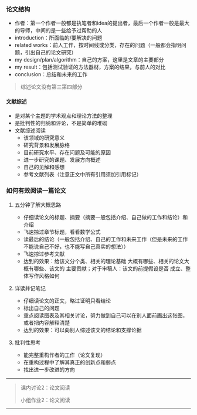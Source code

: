 ### 论文结构

- 作者：第一个作者一般都是执笔者和idea的提出者，最后一个作者一般是最大的导师，中间的是一些给予过帮助的人
- introduction：所面临的/要解决的问题
- related works：前人工作，按时间线或分类，存在的问题（一般都会指明问题，引出自己的论文研究）
- my design/plan/algorithm：自己的方案，这里是文章的主要部分
- my result：包括测试验证的方法器材，方案的结果，与前人的对比
- conclusion：总结和未来的工作

> 综述论文没有第三第四部分

#### 文献综述

- 是对某个主题的学术观点和理论方法的整理
- 是批判性的归纳和评论，不是简单的堆砌
- 文献综述阅读
  - 该领域的研究意义
  - 研究背景和发展脉络
  - 目前研究水平、存在问题及可能的原因
  - 进一步研究的课题、发展方向概述
  - 自己的见解和感想
  - 参考文献列表（注意正文中所有引用须加引用标记）

### 如何有效阅读一篇论文

1. 五分钟了解大概思路

   - 仔细读论文的标题、摘要（摘要一般包括介绍、自己做的工作和结论）和介绍
   - 飞速掠过章节标题，看看数学公式
   - 读最后的结论（一般包括介绍、自己的工作和未来工作（但是未来的工作不能说自己不好，也不能写自己真实的想法））
   - 飞速掠过参考文献
   - 达到的效果：给该文分个类、相关的理论基础
     大概有哪些、相关的论文大概有哪些、该文的
     主要贡献；对于审稿人：该文的前提假设是否
     成立、整体写作⻛格如何

2. 详读并记笔记

   - 仔细读论文的正文，略过证明只看结论
   - 标出自己的问题
   - 重点阅读图表及其相关讨论，努力做到自己可以在别人面前画出这张图，或者把内容解释清楚
   - 达到的效果：可以向别人综述该文的结论和支撑论据

3. 批判性思考

   - 能完整重构作者的工作（论文复现）
   - 在重构过程中了解其真正的创新点和弱点
   - 找出进一步改进的方向

---

> 课内讨论2：论文阅读
>
> 小组作业2：论文阅读

---